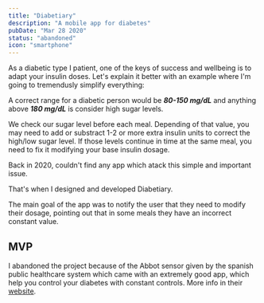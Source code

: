 ```yaml
---
title: "Diabetiary"
description: "A mobile app for diabetes"
pubDate: "Mar 28 2020"
status: "abandoned"
icon: "smartphone"
---
```


As a diabetic type I patient, one of the keys of success and wellbeing is to adapt your insulin doses. Let's explain it better with an example where I'm going to tremendusly simplify everything:

A correct range for a diabetic person would be **_80-150 mg/dL_** and anything above **_180 mg/dL_** is consider high sugar levels.

We check our sugar level before each meal. Depending of that value, you may need to add or substract 1-2 or more extra insulin units to correct the high/low sugar level. If those levels continue in time at the same meal, you need to fix it modifying your base insulin dosage.

Back in 2020, couldn't find any app which atack this simple and important issue.

That's when I designed and developed Diabetiary.

The main goal of the app was to notify the user that they need to modify their dosage, pointing out that in some meals they have an incorrect constant value.

## MVP

I abandoned the project because of the Abbot sensor given by the spanish public healthcare system which came with an extremely good app, which help you control your diabetes with constant controls. More info in their [website](https://www.freestyle.abbott/es-es/inicio.html).
